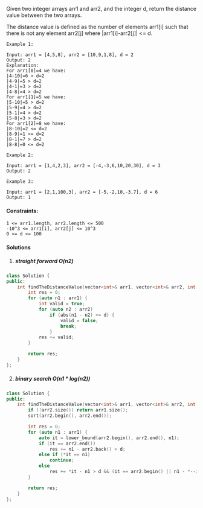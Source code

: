 Given two integer arrays arr1 and arr2, and the integer d, return the distance value between the two arrays.

The distance value is defined as the number of elements arr1[i] such that there is not any element arr2[j] where |arr1[i]-arr2[j]| <= d.

 

```
Example 1:

Input: arr1 = [4,5,8], arr2 = [10,9,1,8], d = 2
Output: 2
Explanation: 
For arr1[0]=4 we have: 
|4-10|=6 > d=2 
|4-9|=5 > d=2 
|4-1|=3 > d=2 
|4-8|=4 > d=2 
For arr1[1]=5 we have: 
|5-10|=5 > d=2 
|5-9|=4 > d=2 
|5-1|=4 > d=2 
|5-8|=3 > d=2
For arr1[2]=8 we have:
|8-10|=2 <= d=2
|8-9|=1 <= d=2
|8-1|=7 > d=2
|8-8|=0 <= d=2

Example 2:

Input: arr1 = [1,4,2,3], arr2 = [-4,-3,6,10,20,30], d = 3
Output: 2

Example 3:

Input: arr1 = [2,1,100,3], arr2 = [-5,-2,10,-3,7], d = 6
Output: 1
```

 

#### Constraints:

    1 <= arr1.length, arr2.length <= 500
    -10^3 <= arr1[i], arr2[j] <= 10^3
    0 <= d <= 100


#### Solutions

1. ##### straight forward O(n2)

```c++
class Solution {
public:
    int findTheDistanceValue(vector<int>& arr1, vector<int>& arr2, int d) {
        int res = 0;
        for (auto n1 : arr1) {
            int valid = true;
            for (auto n2 : arr2)
                if (abs(n1 - n2) <= d) {
                    valid = false;
                    break;
                }
            res += valid;
        }

        return res;
    }
};
```

2. ##### binary search O(n1 * log(n2))

```c++
class Solution {
public:
    int findTheDistanceValue(vector<int>& arr1, vector<int>& arr2, int d) {
        if (!arr2.size()) return arr1.size();
        sort(arr2.begin(), arr2.end());

        int res = 0;
        for (auto n1 : arr1) {
            auto it = lower_bound(arr2.begin(), arr2.end(), n1);
            if (it == arr2.end())
                res += n1 - arr2.back() > d;
            else if (*it == n1)
                continue;
            else
                res += *it - n1 > d && (it == arr2.begin() || n1 - *--it > d);
        }

        return res;
    }
};
```